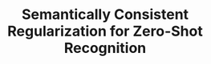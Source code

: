 ---
id:             2017-score
title:          Semantically Consistent Regularization for Zero-Shot Recognition
authors:        <b>Pedro Morgado</b> and Nuno Vasconcelos
venue:          IEEE/CVF Conf. on Computer Vision and Pattern Recognition (CVPR), Honolulu, Hawaii, 2017.
year:           "2017-06"
thumbnail:      assets/publications/2017-score/thumbnail.png
links:
    pdf:        assets/publications/2017-score/paper.pdf
    paper:      https://arxiv.org/abs/1704.03039
    code:       https://github.com/pedro-morgado/score-zeroshot
    bibtex:     assets/publications/2017-score/ref.txt
---